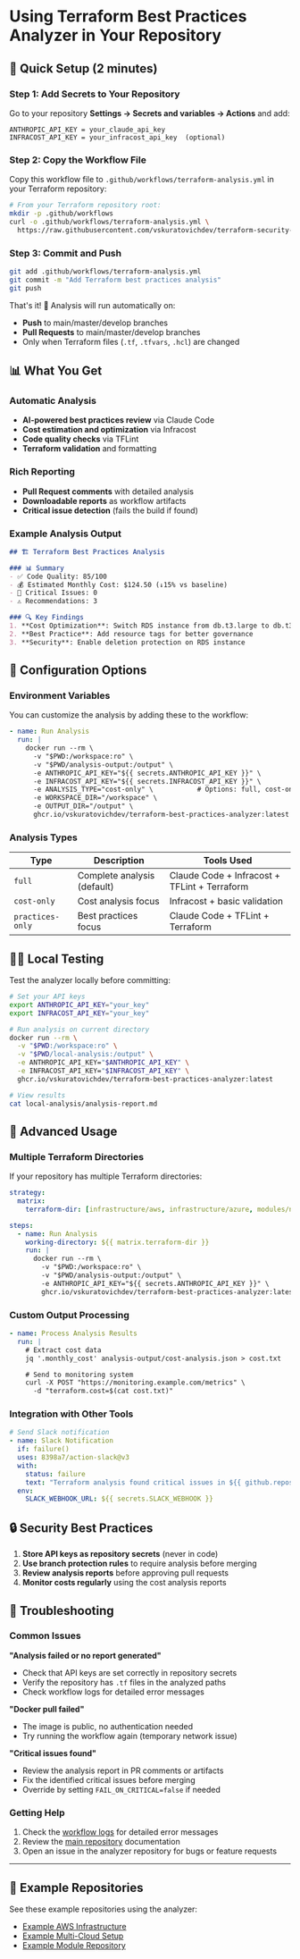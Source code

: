 # Using Terraform Best Practices Analyzer in Your Repository

## 🚀 Quick Setup (2 minutes)

### Step 1: Add Secrets to Your Repository

Go to your repository **Settings → Secrets and variables → Actions** and add:

```
ANTHROPIC_API_KEY = your_claude_api_key
INFRACOST_API_KEY = your_infracost_api_key  (optional)
```

### Step 2: Copy the Workflow File

Copy this workflow file to `.github/workflows/terraform-analysis.yml` in your Terraform repository:

```bash
# From your Terraform repository root:
mkdir -p .github/workflows
curl -o .github/workflows/terraform-analysis.yml \
  https://raw.githubusercontent.com/vskuratovichdev/terraform-security-analyzer/main/.github/workflows/use-analyzer-template.yml
```

### Step 3: Commit and Push

```bash
git add .github/workflows/terraform-analysis.yml
git commit -m "Add Terraform best practices analysis"
git push
```

That's it! 🎉 Analysis will run automatically on:
- **Push** to main/master/develop branches
- **Pull Requests** to main/master/develop branches
- Only when Terraform files (`.tf`, `.tfvars`, `.hcl`) are changed

## 📊 What You Get

### Automatic Analysis
- **AI-powered best practices review** via Claude Code
- **Cost estimation and optimization** via Infracost
- **Code quality checks** via TFLint
- **Terraform validation** and formatting

### Rich Reporting
- **Pull Request comments** with detailed analysis
- **Downloadable reports** as workflow artifacts
- **Critical issue detection** (fails the build if found)

### Example Analysis Output
```markdown
## 🏗️ Terraform Best Practices Analysis

### 📊 Summary
- ✅ Code Quality: 85/100
- 💰 Estimated Monthly Cost: $124.50 (↓15% vs baseline)
- 🚨 Critical Issues: 0
- ⚠️ Recommendations: 3

### 🔍 Key Findings
1. **Cost Optimization**: Switch RDS instance from db.t3.large to db.t3.medium (saves $45/month)
2. **Best Practice**: Add resource tags for better governance
3. **Security**: Enable deletion protection on RDS instance
```

## 🔧 Configuration Options

### Environment Variables

You can customize the analysis by adding these to the workflow:

```yaml
- name: Run Analysis
  run: |
    docker run --rm \
      -v "$PWD:/workspace:ro" \
      -v "$PWD/analysis-output:/output" \
      -e ANTHROPIC_API_KEY="${{ secrets.ANTHROPIC_API_KEY }}" \
      -e INFRACOST_API_KEY="${{ secrets.INFRACOST_API_KEY }}" \
      -e ANALYSIS_TYPE="cost-only" \           # Options: full, cost-only, practices-only
      -e WORKSPACE_DIR="/workspace" \
      -e OUTPUT_DIR="/output" \
      ghcr.io/vskuratovichdev/terraform-best-practices-analyzer:latest
```

### Analysis Types

| Type | Description | Tools Used |
|------|-------------|------------|
| `full` | Complete analysis (default) | Claude Code + Infracost + TFLint + Terraform |
| `cost-only` | Cost analysis focus | Infracost + basic validation |
| `practices-only` | Best practices focus | Claude Code + TFLint + Terraform |

## 🏃‍♂️ Local Testing

Test the analyzer locally before committing:

```bash
# Set your API keys
export ANTHROPIC_API_KEY="your_key"
export INFRACOST_API_KEY="your_key"

# Run analysis on current directory
docker run --rm \
  -v "$PWD:/workspace:ro" \
  -v "$PWD/local-analysis:/output" \
  -e ANTHROPIC_API_KEY="$ANTHROPIC_API_KEY" \
  -e INFRACOST_API_KEY="$INFRACOST_API_KEY" \
  ghcr.io/vskuratovichdev/terraform-best-practices-analyzer:latest

# View results
cat local-analysis/analysis-report.md
```

## 🎯 Advanced Usage

### Multiple Terraform Directories

If your repository has multiple Terraform directories:

```yaml
strategy:
  matrix:
    terraform-dir: [infrastructure/aws, infrastructure/azure, modules/networking]

steps:
  - name: Run Analysis
    working-directory: ${{ matrix.terraform-dir }}
    run: |
      docker run --rm \
        -v "$PWD:/workspace:ro" \
        -v "$PWD/analysis-output:/output" \
        -e ANTHROPIC_API_KEY="${{ secrets.ANTHROPIC_API_KEY }}" \
        ghcr.io/vskuratovichdev/terraform-best-practices-analyzer:latest
```

### Custom Output Processing

```yaml
- name: Process Analysis Results
  run: |
    # Extract cost data
    jq '.monthly_cost' analysis-output/cost-analysis.json > cost.txt

    # Send to monitoring system
    curl -X POST "https://monitoring.example.com/metrics" \
      -d "terraform.cost=$(cat cost.txt)"
```

### Integration with Other Tools

```yaml
# Send Slack notification
- name: Slack Notification
  if: failure()
  uses: 8398a7/action-slack@v3
  with:
    status: failure
    text: "Terraform analysis found critical issues in ${{ github.repository }}"
  env:
    SLACK_WEBHOOK_URL: ${{ secrets.SLACK_WEBHOOK }}
```

## 🔒 Security Best Practices

1. **Store API keys as repository secrets** (never in code)
2. **Use branch protection rules** to require analysis before merging
3. **Review analysis reports** before approving pull requests
4. **Monitor costs regularly** using the cost analysis reports

## 🐛 Troubleshooting

### Common Issues

**"Analysis failed or no report generated"**
- Check that API keys are set correctly in repository secrets
- Verify the repository has `.tf` files in the analyzed paths
- Check workflow logs for detailed error messages

**"Docker pull failed"**
- The image is public, no authentication needed
- Try running the workflow again (temporary network issue)

**"Critical issues found"**
- Review the analysis report in PR comments or artifacts
- Fix the identified critical issues before merging
- Override by setting `FAIL_ON_CRITICAL=false` if needed

### Getting Help

1. Check the [workflow logs](../../actions) for detailed error messages
2. Review the [main repository](https://github.com/vskuratovichdev/terraform-security-analyzer) documentation
3. Open an issue in the analyzer repository for bugs or feature requests

---

## 📝 Example Repositories

See these example repositories using the analyzer:
- [Example AWS Infrastructure](https://github.com/example/aws-terraform)
- [Example Multi-Cloud Setup](https://github.com/example/multicloud-terraform)
- [Example Module Repository](https://github.com/example/terraform-modules)